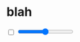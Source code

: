 # blah

<input type="checkbox" :checked="state.toggle" readonly>
<input type="range" min="0" max="10" :value="state.range" step="0.0001" @input="updateRange">

<div :style="ballStyles"></div>

<script>
import { fromEvent, Observable, from, pipe } from 'rxjs'
import { tap, map, mergeWith } from 'rxjs/operators'
import { createPlayer } from '../lib/player-ui'

// const { pipe, pipeFromArray, map, from, Observable } = Copilot

export default {
  name: 'Test',
  data: () => ({
    state: {}
  }),
  mounted(){
    const tween = new Copilot.Tween({
      x: 300,
      y: 300,
      range: 0,
      toggle: false
    })
    .to({
      x: 500,
      range: 1,
      toggle: true
    }, '3s', { easing: 'quadInOut' })
    .to('4s', {
      x: 300,
      range: 4
    }, { easing: Copilot.Easing.makeElasticOut(0.7, 0.5) })

    const meddle = this.meddle = new Copilot.Meddle(tween, { easing: 'quadInOut' })

    const player = new Copilot.Player(tween.duration)

    const subscription = player.pipe(
      Copilot.spreadAssign(
        tween
        , pipe(
          meddle
          // , tap(console.log)
        )
      )
    ).subscribe(state => {
      this.state = state
    }, console.error)

    const sub = fromEvent(window, 'click').pipe(
      map(e => ({ x: e.pageX, y: e.pageY }))
      , Copilot.Smoothen({
        duration: 1000,
        easing: Copilot.Easing.quintInOut
      }, () => this.state)
    ).subscribe((state) => {
      // console.log(state)
      meddle.set(state)
    })

    this.$on('hook:beforeDestroy', () => {
      sub.unsubscribe()
      subscription.unsubscribe()
      player.destroy()
    })

    // for more information about creating a "player", see the player tutorial
    createPlayer( this.$el, player )
  }
  , computed: {
    ballStyles(){
      const { x, y } = this.state
      return {
        position: 'absolute',
        top: '0',
        left: '0',
        background: 'tomato',
        width: '30px',
        height: '30px',
        borderRadius: '50%',
        zIndex: 100,
        transform: `translate(${x}px, ${y}px)`
      }
    }
  }
  , methods: {
    updateRange(e){
      this.meddle.set({ range: e.target.value })
    }
  }
}

</script>
